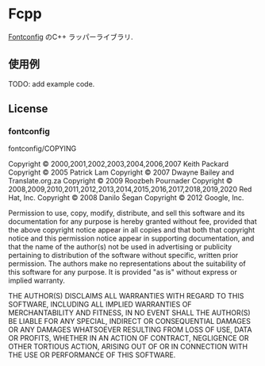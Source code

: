 # Fcpp
[Fontconfig](https://www.freedesktop.org/wiki/Software/fontconfig/) のC++ ラッパーライブラリ.

## 使用例
TODO: add example code.

## License
### fontconfig
fontconfig/COPYING

Copyright © 2000,2001,2002,2003,2004,2006,2007 Keith Packard
Copyright © 2005 Patrick Lam
Copyright © 2007 Dwayne Bailey and Translate.org.za
Copyright © 2009 Roozbeh Pournader
Copyright © 2008,2009,2010,2011,2012,2013,2014,2015,2016,2017,2018,2019,2020 Red Hat, Inc.
Copyright © 2008 Danilo Šegan
Copyright © 2012 Google, Inc.


Permission to use, copy, modify, distribute, and sell this software and its
documentation for any purpose is hereby granted without fee, provided that
the above copyright notice appear in all copies and that both that
copyright notice and this permission notice appear in supporting
documentation, and that the name of the author(s) not be used in
advertising or publicity pertaining to distribution of the software without
specific, written prior permission.  The authors make no
representations about the suitability of this software for any purpose.  It
is provided "as is" without express or implied warranty.

THE AUTHOR(S) DISCLAIMS ALL WARRANTIES WITH REGARD TO THIS SOFTWARE,
INCLUDING ALL IMPLIED WARRANTIES OF MERCHANTABILITY AND FITNESS, IN NO
EVENT SHALL THE AUTHOR(S) BE LIABLE FOR ANY SPECIAL, INDIRECT OR
CONSEQUENTIAL DAMAGES OR ANY DAMAGES WHATSOEVER RESULTING FROM LOSS OF USE,
DATA OR PROFITS, WHETHER IN AN ACTION OF CONTRACT, NEGLIGENCE OR OTHER
TORTIOUS ACTION, ARISING OUT OF OR IN CONNECTION WITH THE USE OR
PERFORMANCE OF THIS SOFTWARE.
